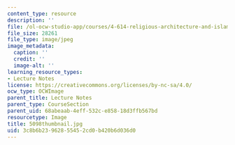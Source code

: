 ```yaml
---
content_type: resource
description: ''
file: /ol-ocw-studio-app/courses/4-614-religious-architecture-and-islamic-cultures-fall-2002/3c8b6b23962855452cd0b420b6d036d0_5098thumbnail.jpg
file_size: 28261
file_type: image/jpeg
image_metadata:
  caption: ''
  credit: ''
  image-alt: ''
learning_resource_types:
- Lecture Notes
license: https://creativecommons.org/licenses/by-nc-sa/4.0/
ocw_type: OCWImage
parent_title: Lecture Notes
parent_type: CourseSection
parent_uid: 68abeaab-4eff-532c-e858-18d3ffb567bd
resourcetype: Image
title: 5098thumbnail.jpg
uid: 3c8b6b23-9628-5545-2cd0-b420b6d036d0
---
```

